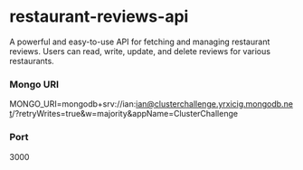 # restaurant-reviews-api
A powerful and easy-to-use API for fetching and managing restaurant reviews. Users can read, write, update, and delete reviews for various restaurants. 

### Mongo URI
MONGO_URI=mongodb+srv://ian:ian@clusterchallenge.yrxicig.mongodb.net/?retryWrites=true&w=majority&appName=ClusterChallenge

### Port
3000
